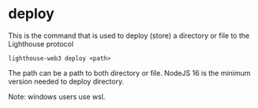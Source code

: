 # deploy

This is the command that is used to deploy (store) a directory or file to the Lighthouse protocol

```
lighthouse-web3 deploy <path>
```

The path can be a path to both directory or file. NodeJS 16 is the minimum version needed to deploy directory.&#x20;

Note: windows users use wsl.
